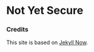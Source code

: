 # Not Yet Secure

### Credits

This site is based on [Jekyll Now](https://github.com/barryclark/jekyll-now). 

